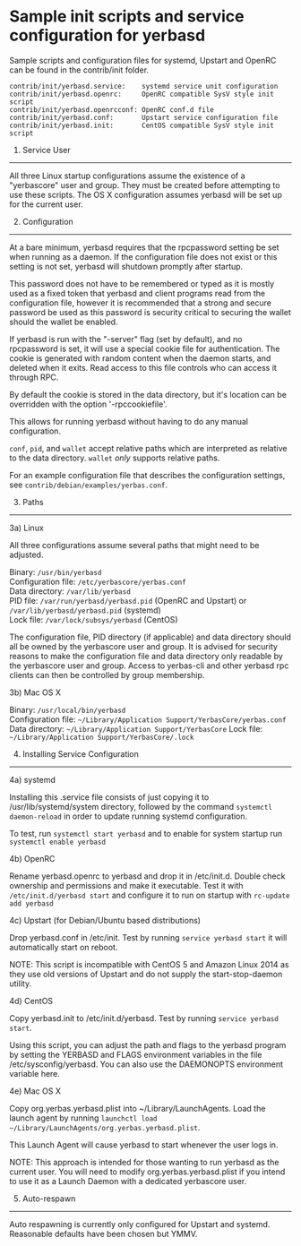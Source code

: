 Sample init scripts and service configuration for yerbasd
==========================================================

Sample scripts and configuration files for systemd, Upstart and OpenRC
can be found in the contrib/init folder.

    contrib/init/yerbasd.service:    systemd service unit configuration
    contrib/init/yerbasd.openrc:     OpenRC compatible SysV style init script
    contrib/init/yerbasd.openrcconf: OpenRC conf.d file
    contrib/init/yerbasd.conf:       Upstart service configuration file
    contrib/init/yerbasd.init:       CentOS compatible SysV style init script

1. Service User
---------------------------------

All three Linux startup configurations assume the existence of a "yerbascore" user
and group.  They must be created before attempting to use these scripts.
The OS X configuration assumes yerbasd will be set up for the current user.

2. Configuration
---------------------------------

At a bare minimum, yerbasd requires that the rpcpassword setting be set
when running as a daemon.  If the configuration file does not exist or this
setting is not set, yerbasd will shutdown promptly after startup.

This password does not have to be remembered or typed as it is mostly used
as a fixed token that yerbasd and client programs read from the configuration
file, however it is recommended that a strong and secure password be used
as this password is security critical to securing the wallet should the
wallet be enabled.

If yerbasd is run with the "-server" flag (set by default), and no rpcpassword is set,
it will use a special cookie file for authentication. The cookie is generated with random
content when the daemon starts, and deleted when it exits. Read access to this file
controls who can access it through RPC.

By default the cookie is stored in the data directory, but it's location can be overridden
with the option '-rpccookiefile'.

This allows for running yerbasd without having to do any manual configuration.

`conf`, `pid`, and `wallet` accept relative paths which are interpreted as
relative to the data directory. `wallet` *only* supports relative paths.

For an example configuration file that describes the configuration settings,
see `contrib/debian/examples/yerbas.conf`.

3. Paths
---------------------------------

3a) Linux

All three configurations assume several paths that might need to be adjusted.

Binary:              `/usr/bin/yerbasd`  
Configuration file:  `/etc/yerbascore/yerbas.conf`  
Data directory:      `/var/lib/yerbasd`  
PID file:            `/var/run/yerbasd/yerbasd.pid` (OpenRC and Upstart) or `/var/lib/yerbasd/yerbasd.pid` (systemd)  
Lock file:           `/var/lock/subsys/yerbasd` (CentOS)  

The configuration file, PID directory (if applicable) and data directory
should all be owned by the yerbascore user and group.  It is advised for security
reasons to make the configuration file and data directory only readable by the
yerbascore user and group.  Access to yerbas-cli and other yerbasd rpc clients
can then be controlled by group membership.

3b) Mac OS X

Binary:              `/usr/local/bin/yerbasd`  
Configuration file:  `~/Library/Application Support/YerbasCore/yerbas.conf`  
Data directory:      `~/Library/Application Support/YerbasCore`
Lock file:           `~/Library/Application Support/YerbasCore/.lock`

4. Installing Service Configuration
-----------------------------------

4a) systemd

Installing this .service file consists of just copying it to
/usr/lib/systemd/system directory, followed by the command
`systemctl daemon-reload` in order to update running systemd configuration.

To test, run `systemctl start yerbasd` and to enable for system startup run
`systemctl enable yerbasd`

4b) OpenRC

Rename yerbasd.openrc to yerbasd and drop it in /etc/init.d.  Double
check ownership and permissions and make it executable.  Test it with
`/etc/init.d/yerbasd start` and configure it to run on startup with
`rc-update add yerbasd`

4c) Upstart (for Debian/Ubuntu based distributions)

Drop yerbasd.conf in /etc/init.  Test by running `service yerbasd start`
it will automatically start on reboot.

NOTE: This script is incompatible with CentOS 5 and Amazon Linux 2014 as they
use old versions of Upstart and do not supply the start-stop-daemon utility.

4d) CentOS

Copy yerbasd.init to /etc/init.d/yerbasd. Test by running `service yerbasd start`.

Using this script, you can adjust the path and flags to the yerbasd program by
setting the YERBASD and FLAGS environment variables in the file
/etc/sysconfig/yerbasd. You can also use the DAEMONOPTS environment variable here.

4e) Mac OS X

Copy org.yerbas.yerbasd.plist into ~/Library/LaunchAgents. Load the launch agent by
running `launchctl load ~/Library/LaunchAgents/org.yerbas.yerbasd.plist`.

This Launch Agent will cause yerbasd to start whenever the user logs in.

NOTE: This approach is intended for those wanting to run yerbasd as the current user.
You will need to modify org.yerbas.yerbasd.plist if you intend to use it as a
Launch Daemon with a dedicated yerbascore user.

5. Auto-respawn
-----------------------------------

Auto respawning is currently only configured for Upstart and systemd.
Reasonable defaults have been chosen but YMMV.
